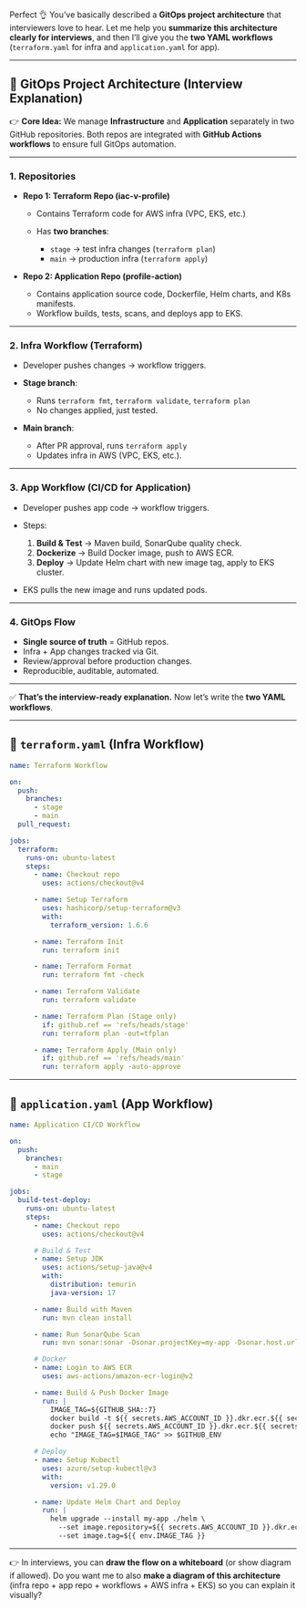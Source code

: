 Perfect 👌
You’ve basically described a **GitOps project architecture** that interviewers love to hear.
Let me help you **summarize this architecture clearly for interviews**, and then I’ll give you the **two YAML workflows** (`terraform.yaml` for infra and `application.yaml` for app).

---

## 🔹 GitOps Project Architecture (Interview Explanation)

👉 **Core Idea:**
We manage **Infrastructure** and **Application** separately in two GitHub repositories.
Both repos are integrated with **GitHub Actions workflows** to ensure full GitOps automation.

---

### **1. Repositories**

* **Repo 1: Terraform Repo (iac-v-profile)**

  * Contains Terraform code for AWS infra (VPC, EKS, etc.)
  * Has **two branches**:

    * `stage` → test infra changes (`terraform plan`)
    * `main` → production infra (`terraform apply`)

* **Repo 2: Application Repo (profile-action)**

  * Contains application source code, Dockerfile, Helm charts, and K8s manifests.
  * Workflow builds, tests, scans, and deploys app to EKS.

---

### **2. Infra Workflow (Terraform)**

* Developer pushes changes → workflow triggers.
* **Stage branch**:

  * Runs `terraform fmt`, `terraform validate`, `terraform plan`
  * No changes applied, just tested.
* **Main branch**:

  * After PR approval, runs `terraform apply`
  * Updates infra in AWS (VPC, EKS, etc.).

---

### **3. App Workflow (CI/CD for Application)**

* Developer pushes app code → workflow triggers.
* Steps:

  1. **Build & Test** → Maven build, SonarQube quality check.
  2. **Dockerize** → Build Docker image, push to AWS ECR.
  3. **Deploy** → Update Helm chart with new image tag, apply to EKS cluster.
* EKS pulls the new image and runs updated pods.

---

### **4. GitOps Flow**

* **Single source of truth** = GitHub repos.
* Infra + App changes tracked via Git.
* Review/approval before production changes.
* Reproducible, auditable, automated.

---

✅ **That’s the interview-ready explanation.**
Now let’s write the **two YAML workflows**.

---

## 🔹 `terraform.yaml` (Infra Workflow)

```yaml
name: Terraform Workflow

on:
  push:
    branches:
      - stage
      - main
  pull_request:

jobs:
  terraform:
    runs-on: ubuntu-latest
    steps:
      - name: Checkout repo
        uses: actions/checkout@v4

      - name: Setup Terraform
        uses: hashicorp/setup-terraform@v3
        with:
          terraform_version: 1.6.6

      - name: Terraform Init
        run: terraform init

      - name: Terraform Format
        run: terraform fmt -check

      - name: Terraform Validate
        run: terraform validate

      - name: Terraform Plan (Stage only)
        if: github.ref == 'refs/heads/stage'
        run: terraform plan -out=tfplan

      - name: Terraform Apply (Main only)
        if: github.ref == 'refs/heads/main'
        run: terraform apply -auto-approve
```

---

## 🔹 `application.yaml` (App Workflow)

```yaml
name: Application CI/CD Workflow

on:
  push:
    branches:
      - main
      - stage

jobs:
  build-test-deploy:
    runs-on: ubuntu-latest
    steps:
      - name: Checkout repo
        uses: actions/checkout@v4

      # Build & Test
      - name: Setup JDK
        uses: actions/setup-java@v4
        with:
          distribution: temurin
          java-version: 17

      - name: Build with Maven
        run: mvn clean install

      - name: Run SonarQube Scan
        run: mvn sonar:sonar -Dsonar.projectKey=my-app -Dsonar.host.url=https://sonarcloud.io

      # Docker
      - name: Login to AWS ECR
        uses: aws-actions/amazon-ecr-login@v2

      - name: Build & Push Docker Image
        run: |
          IMAGE_TAG=${GITHUB_SHA::7}
          docker build -t ${{ secrets.AWS_ACCOUNT_ID }}.dkr.ecr.${{ secrets.AWS_REGION }}.amazonaws.com/my-app:$IMAGE_TAG .
          docker push ${{ secrets.AWS_ACCOUNT_ID }}.dkr.ecr.${{ secrets.AWS_REGION }}.amazonaws.com/my-app:$IMAGE_TAG
          echo "IMAGE_TAG=$IMAGE_TAG" >> $GITHUB_ENV

      # Deploy
      - name: Setup Kubectl
        uses: azure/setup-kubectl@v3
        with:
          version: v1.29.0

      - name: Update Helm Chart and Deploy
        run: |
          helm upgrade --install my-app ./helm \
            --set image.repository=${{ secrets.AWS_ACCOUNT_ID }}.dkr.ecr.${{ secrets.AWS_REGION }}.amazonaws.com/my-app \
            --set image.tag=${{ env.IMAGE_TAG }}
```

---

👉 In interviews, you can **draw the flow on a whiteboard** (or show diagram if allowed).
Do you want me to also **make a diagram of this architecture** (infra repo + app repo + workflows + AWS infra + EKS) so you can explain it visually?
